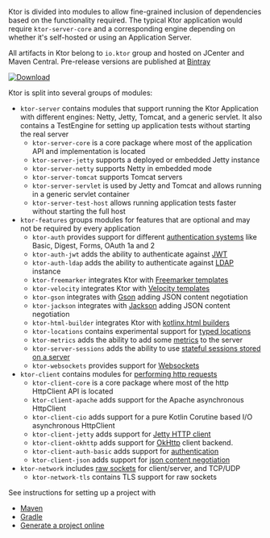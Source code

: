 [//]: # (title: Artifacts)
[//]: # (caption: List of Artifacts)
[//]: # (permalink: /quickstart/artifacts.html)
[//]: # (category: quickstart)
[//]: # (redirect_from: redirect_from)
[//]: # (- /artifacts.html: - /artifacts.html)
[//]: # (ktor_version_review: 1.0.1)

Ktor is divided into modules to allow fine-grained inclusion of dependencies based on the functionality required. 
The typical Ktor application would require `ktor-server-core` and a corresponding engine depending on whether it's self-hosted
 or using an Application Server. 

All artifacts in Ktor belong to `io.ktor` group and hosted on JCenter and Maven Central. Pre-release versions are published at [Bintray](https://bintray.com/kotlin/ktor)

[![Download](https://api.bintray.com/packages/kotlin/ktor/ktor/images/download.svg?version=%ktor_version%)](https://bintray.com/kotlin/ktor/ktor/%ktor_version%)
    
Ktor is split into several groups of modules:

* `ktor-server` contains modules that support running the Ktor Application with different engines: Netty, Jetty, Tomcat, and 
a generic servlet. It also contains a TestEngine for setting up application tests without starting the real server
  * `ktor-server-core` is a core package where most of the application API and implementation is located 
  * `ktor-server-jetty` supports a deployed or embedded Jetty instance
  * `ktor-server-netty` supports Netty in embedded mode
  * `ktor-server-tomcat` supports Tomcat servers
  * `ktor-server-servlet` is used by Jetty and Tomcat and allows running in a generic servlet container
  * `ktor-server-test-host` allows running application tests faster without starting the full host
* `ktor-features` groups modules for features that are optional and may not be required by every application
  * `ktor-auth` provides support for different [authentication systems](/servers/features/authentication.html) like Basic, Digest, Forms, OAuth 1a and 2
  * `ktor-auth-jwt` adds the ability to authenticate against [JWT](/servers/features/authentication/jwt.html)
  * `ktor-auth-ldap` adds the ability to authenticate against [LDAP](/servers/features/authentication/ldap.html) instance
  * `ktor-freemarker` integrates Ktor with [Freemarker templates](/servers/features/templates/freemarker.html)
  * `ktor-velocity` integrates Ktor with [Velocity templates](/servers/features/templates/velocity.html)
  * `ktor-gson` integrates with [Gson](/servers/features/content-negotiation/gson.html) adding JSON content negotiation
  * `ktor-jackson` integrates with [Jackson](/servers/features/content-negotiation/jackson.html) adding JSON content negotiation
  * `ktor-html-builder` integrates Ktor with [kotlinx.html builders](/servers/features/templates/html-dsl.html)
  * `ktor-locations` contains experimental support for [typed locations](/servers/features/locations.html)
  * `ktor-metrics` adds the ability to add some [metrics](/servers/features/metrics.html) to the server
  * `ktor-server-sessions` adds the ability to use [stateful sessions stored on a server](/servers/features/sessions.html)
  * `ktor-websockets` provides support for [Websockets](/servers/features/websockets.html)
* `ktor-client` contains modules for [performing http requests](/clients/index.html)
  * `ktor-client-core` is a core package where most of the http HttpClient API is located
  * `ktor-client-apache` adds support for the Apache asynchronous HttpClient
  * `ktor-client-cio`  adds support for a pure Kotlin Corutine based I/O asynchronous HttpClient
  * `ktor-client-jetty` adds support for [Jetty HTTP client](https://www.eclipse.org/jetty/javadoc/current/org/eclipse/jetty/http2/client/HTTP2Client.html)
  * `ktor-client-okhttp` adds support for [OkHttp](https://square.github.io/okhttp/) client backend.
  * `ktor-client-auth-basic` adds support for [authentication](/clients/http-client/features/auth.html)
  * `ktor-client-json` adds support for [json content negotiation](/clients/http-client/features/json-feature.html)
* `ktor-network` includes [raw sockets](/servers/raw-sockets.html) for client/server, and TCP/UDP
  * `ktor-network-tls` contains TLS support for raw sockets
 
See instructions for setting up a project with

* [Maven](/quickstart/quickstart/maven.html)
* [Gradle](/quickstart/quickstart/gradle.html)
* [Generate a project online](/quickstart/generator.html)